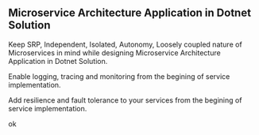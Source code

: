 
## Microservice Architecture Application in Dotnet Solution

Keep SRP, Independent, Isolated, Autonomy, Loosely coupled nature of Microservices in mind while designing Microservice Architecture Application in Dotnet Solution.

Enable logging, tracing and monitoring from the begining of service implementation.

Add resilience and fault tolerance to your services from the begining of service implementation.

ok

